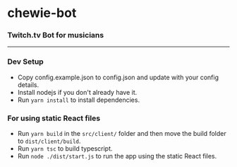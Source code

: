 # chewie-bot
### Twitch.tv Bot for musicians

---

### Dev Setup
- Copy config.example.json to config.json and update with your config details.
- Install nodejs if you don't already have it.
- Run `yarn install` to install dependencies.

### For using static React files
- Run `yarn build` in the `src/client/` folder and then move the build folder to `dist/client/build`.
- Run `yarn tsc` to build typescript.
- Run `node ./dist/start.js` to run the app using the static React files.
